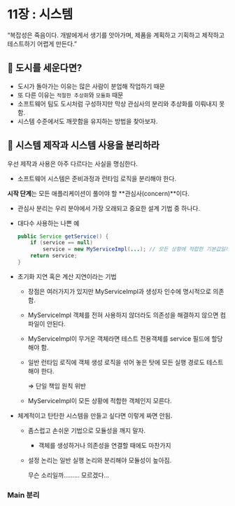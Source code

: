 # 11장 : 시스템
“복잡성은 죽음이다. 개발에게서 생기를 앗아가며, 제품을 계획하고 기획하고
제작하고 테스트하기 어렵게 만든다.”

## 📌 도시를 세운다면?
- 도시가 돌아가는 이유는 많은 사람이 분업해 작업하기 때문
- 또 다른 이유는 `적절한 추상화`와 `모듈화` 때문
- 소프트웨어 팀도 도시처럼 구성하지만 막상 관심사의 분리와 추상화를 이뤄내지 못함.
- 시스템 수준에서도 깨끗함을 유지하는 방법을 찾아보자.

## 📌 시스템 제작과 시스템 사용을 분리하라

우선 제작과 사용은 아주 다르다는 사실을 명심한다.

- 소프트웨어 시스템은 준비과정과 런타임 로직을 분리해야 한다.

**시작 단계**는 모든 애플리케이션이 풀어야 할 **관심사(concern)**이다.

- 관심사 분리는 우리 분야에서 가장 오래되고 중요한 설계 기법 중 하나다.
- 대다수 사용하는 나쁜 예
    
    ```java
    public Service getService() {
    	if (service == null)
    		service = new MyServiceImpl(...); // 모든 상황에 적합한 기본값일까?
    	return service;
    }
    ```
    
- 초기화 지연 혹은 계산 지연이라는 기법
    - 장점은 여러가지가 있지만 MyServiceImpl과 생성자 인수에 명시적으로 의존함.
    - MyServiceImpl 객체를 전혀 사용하지 않더라도 의존성을 해결하지 않으면 컴파일이 안된다.
    - MyServiceImpl이 무거운 객체라면 테스트 전용객체를 service 필드에 할당해야 함.
    - 일반 런타임 로직에 객체 생성 로직을 섞어 놓은 탓에 모든 실행 경로도 테스트해야 한다.
        
        ⇒ 단일 책임 원칙 위반
        
    - MyServiceImpl이 모든 상황에 적합한 객체인지 모른다.
- 체계적이고 탄탄한 시스템을 만들고 싶다면 이렇게 짜면 안됨.
    - 좀스럽고 손쉬운 기법으로 모듈성을 깨지 말자.
        - 객체를 생성하거나 의존성을 연결할 때에도 마찬가지
    - 설정 논리는 일반 실행 논리와 분리해야 모듈성이 높아짐.
        
        무슨 소리일까……… 모르겠다…
        

### Main 분리